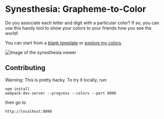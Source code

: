 Synesthesia: Grapheme-to-Color
================

Do you associate each letter and digit with a particular color? If so, you can use this handy tool to show your colors to your friends how you see the world!

You can start from a [blank template](http://allofthenorthwood.github.io/synesthesia/) or [explore my colors](http://allofthenorthwood.github.io/synesthesia/?colors=%7B"0"%3A"%23333131"%2C"1"%3A"%23fffcef"%2C"2"%3A"%23d64286"%2C"3"%3A"%2345bf91"%2C"4"%3A"%23e43f3f"%2C"5"%3A"%238b5538"%2C"6"%3A"%23b93b70"%2C"7"%3A"%23f4bc47"%2C"8"%3A"%233d345a"%2C"9"%3A"%23653e74"%2C"a"%3A"%23bd3838"%2C"l"%3A"%23faf18c"%2C"b"%3A"%232a334f"%2C"c"%3A"%23fee15d"%2C"d"%3A"%23623c30"%2C"e"%3A"%23427239"%2C"f"%3A"%238d694d"%2C"g"%3A"%2351763f"%2C"h"%3A"%23ba7242"%2C"i"%3A"%23f8f2d4"%2C"j"%3A"%2373966d"%2C"k"%3A"%235f6370"%2C"m"%3A"%23b3335f"%2C"n"%3A"%23eb7f1c"%2C"o"%3A"%23242429"%2C"p"%3A"%23603b7f"%2C"q"%3A"%23705448"%2C"r"%3A"%23691c1c"%2C"s"%3A"%23d1465f"%2C"t"%3A"%234a6250"%2C"u"%3A"%23ddbd96"%2C"v"%3A"%23676e80"%2C"w"%3A"%238c6a5a"%2C"x"%3A"%23363c44"%2C"y"%3A"%23fbdb4a"%2C"z"%3A"%235a606e"%7D).

![Image of the synesthesia viewer](../master/screenshots/viewer.png?raw=true)

## Contributing

Warning: This is pretty hacky. To try it locally, run:

```
npm install
webpack-dev-server --progress --colors --port 8090
```
then go to
```
http://localhost:8090
```
